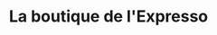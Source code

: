 ---
title: "La boutique de l'Expresso"
url: /saint-jean-de-luz/la-boutique-de-lexpresso/
shop: café
---